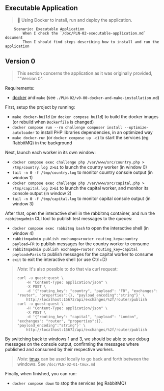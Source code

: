 ## Executable Application

> 🐳 Using Docker to install, run and deploy the application.

```gherkin
    Scenario: Executable Application
        When I check the `/doc/PLN-02-executable-application.md` document
        Then I should find steps describing how to install and run the application
```

## Version 0

> This section concerns the application as it was originally provided,
> ""Version 0".

Requirements:

* [docker](https://www.docker.com/) and `make`
  (see `./PLN-02/v0-00-docker-and-make-installation.md`)

First, setup the project by running:

* `make docker-build` (or `docker compose build`)
  to build the docker images (or rebuild when `Dockerfile` is changed)
* `docker compose run --rm challenge composer install --optimize-autoloader`
  to install PHP libraries dependencies, in an optimized way
* `make docker-run` (or `docker compose up -d`)
  to start the services (eg RabbitMQ) in the background

Next, launch each worker in its own window:

* `docker compose exec challenge php /var/www/src/country.php > /tmp/country.log 2>&1`
  to launch the country worker (in window 0)
* `tail -n 0 -f /tmp/country.log`
  to monitor country console output (in window 1)
* `docker compose exec challenge php /var/www/src/capital.php > /tmp/capital.log 2>&1`
  to launch the capital worker, and monitor its console output (in window 2)
* `tail -n 0 -f /tmp/capital.log`
  to monitor capital console output (in window 3)

After that, open the interactive shell in the rabbitmq container,
and run the `rabbitmqadmin` CLI tool to publish test messages to the queues:

* `docker compose exec rabbitmq bash`
  to open the interactive shell (in window 4)
* `rabbitmqadmin publish exchange=router routing_key=country payload=FR`
  to publish messages for the country worker to consume
* `rabbitmqadmin publish exchange=router routing_key=capital payload=Paris`
  to publish messages for the capital worker to consume
* `exit`
  to exit the interactive shell (or use Ctrl+D)

> _Note_: It's also possible to do that via curl request:
>
> ```console
> curl -u guest:guest \
>     -H "Content-Type: application/json" \
>     -X POST \
>     -d '{"routing_key": "country", "payload": "FR", "exchanges": "router", "properties":{}, "payload_encoding":"string"}' \
>     http://localhost:15672/api/exchanges/%2f/router/publish
> curl -u guest:guest \
>     -H "Content-Type: application/json" \
>     -X POST \
>     -d '{"routing_key": "capital", "payload": "London", "exchanges": "router", "properties":{}, "payload_encoding":"string"}' \
>     http://localhost:15672/api/exchanges/%2f/router/publish
> ```

By switching back to windows 1 and 3, we should be able to see debug messages
on the console output, confirming the messages where published and consumed
by their respective workers.

> _Note_: [tmux](https://github.com/tmux/tmux/wiki) can be used locally to
> go back and forth between the windows. See `/doc/PLN-02-01-tmux.md`

Finally, when finished, you can run:

* `docker compose down`
  to stop the services (eg RabbitMQ)
